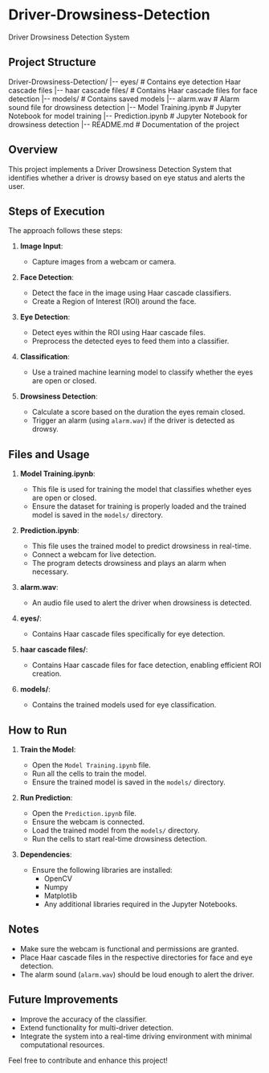 # Driver-Drowsiness-Detection

Driver Drowsiness Detection System

## Project Structure

Driver-Drowsiness-Detection/
|-- eyes/ # Contains eye detection Haar cascade files
|-- haar cascade files/ # Contains Haar cascade files for face detection
|-- models/ # Contains saved models
|-- alarm.wav # Alarm sound file for drowsiness detection
|-- Model Training.ipynb # Jupyter Notebook for model training
|-- Prediction.ipynb # Jupyter Notebook for drowsiness detection
|-- README.md # Documentation of the project

## Overview

This project implements a Driver Drowsiness Detection System that identifies whether a driver is drowsy based on eye status and alerts the user.

## Steps of Execution

The approach follows these steps:

1. **Image Input**:

   - Capture images from a webcam or camera.

2. **Face Detection**:

   - Detect the face in the image using Haar cascade classifiers.
   - Create a Region of Interest (ROI) around the face.

3. **Eye Detection**:

   - Detect eyes within the ROI using Haar cascade files.
   - Preprocess the detected eyes to feed them into a classifier.

4. **Classification**:

   - Use a trained machine learning model to classify whether the eyes are open or closed.

5. **Drowsiness Detection**:
   - Calculate a score based on the duration the eyes remain closed.
   - Trigger an alarm (using `alarm.wav`) if the driver is detected as drowsy.

## Files and Usage

1. **Model Training.ipynb**:

   - This file is used for training the model that classifies whether eyes are open or closed.
   - Ensure the dataset for training is properly loaded and the trained model is saved in the `models/` directory.

2. **Prediction.ipynb**:

   - This file uses the trained model to predict drowsiness in real-time.
   - Connect a webcam for live detection.
   - The program detects drowsiness and plays an alarm when necessary.

3. **alarm.wav**:

   - An audio file used to alert the driver when drowsiness is detected.

4. **eyes/**:

   - Contains Haar cascade files specifically for eye detection.

5. **haar cascade files/**:

   - Contains Haar cascade files for face detection, enabling efficient ROI creation.

6. **models/**:
   - Contains the trained models used for eye classification.

## How to Run

1. **Train the Model**:

   - Open the `Model Training.ipynb` file.
   - Run all the cells to train the model.
   - Ensure the trained model is saved in the `models/` directory.

2. **Run Prediction**:

   - Open the `Prediction.ipynb` file.
   - Ensure the webcam is connected.
   - Load the trained model from the `models/` directory.
   - Run the cells to start real-time drowsiness detection.

3. **Dependencies**:
   - Ensure the following libraries are installed:
     - OpenCV
     - Numpy
     - Matplotlib
     - Any additional libraries required in the Jupyter Notebooks.

## Notes

- Make sure the webcam is functional and permissions are granted.
- Place Haar cascade files in the respective directories for face and eye detection.
- The alarm sound (`alarm.wav`) should be loud enough to alert the driver.

## Future Improvements

- Improve the accuracy of the classifier.
- Extend functionality for multi-driver detection.
- Integrate the system into a real-time driving environment with minimal computational resources.

Feel free to contribute and enhance this project!
